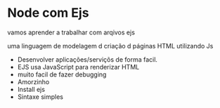 # Node com Ejs
vamos aprender a trabalhar com arqivos ejs

uma linguagem de modelagem d criação d páginas HTML utilizando Js

* Desenvolver aplicações/serviçõs de forma facil.
* EJS usa JavaScript para renderizar HTML
* muito facil de fazer debugging
* Amorzinho
* Install ejs 
* Sintaxe simples